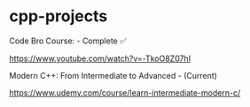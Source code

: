 # cpp-projects

Code Bro Course: - Complete ✅

https://www.youtube.com/watch?v=-TkoO8Z07hI

Modern C++: From Intermediate to Advanced - (Current)

https://www.udemy.com/course/learn-intermediate-modern-c/

